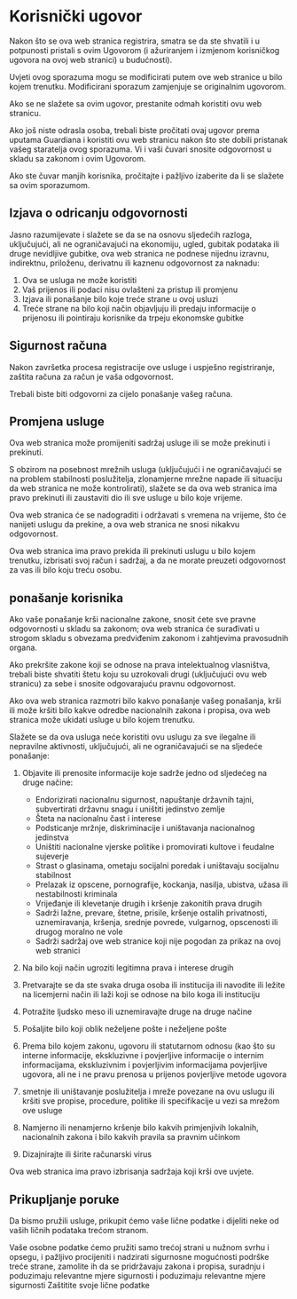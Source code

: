 # Korisnički ugovor

Nakon što se ova web stranica registrira, smatra se da ste shvatili i u potpunosti pristali s ovim Ugovorom (i ažuriranjem i izmjenom korisničkog ugovora na ovoj web stranici) u budućnosti).

Uvjeti ovog sporazuma mogu se modificirati putem ove web stranice u bilo kojem trenutku. Modificirani sporazum zamjenjuje se originalnim ugovorom.

Ako se ne slažete sa ovim ugovor, prestanite odmah koristiti ovu web stranicu.

Ako još niste odrasla osoba, trebali biste pročitati ovaj ugovor prema uputama Guardiana i koristiti ovu web stranicu nakon što ste dobili pristanak vašeg staratelja ovog sporazuma. Vi i vaši čuvari snosite odgovornost u skladu sa zakonom i ovim Ugovorom.

Ako ste čuvar manjih korisnika, pročitajte i pažljivo izaberite da li se slažete sa ovim sporazumom.

## Izjava o odricanju odgovornosti

Jasno razumijevate i slažete se da se na osnovu sljedećih razloga, uključujući, ali ne ograničavajući na ekonomiju, ugled, gubitak podataka ili druge nevidljive gubitke, ova web stranica ne podnese nijednu izravnu, indirektnu, priloženu, derivatnu ili kaznenu odgovornost za naknadu:

1. Ova se usluga ne može koristiti
1. Vaš prijenos ili podaci nisu ovlašteni za pristup ili promjenu
1. Izjava ili ponašanje bilo koje treće strane u ovoj usluzi
1. Treće strane na bilo koji način objavljuju ili predaju informacije o prijenosu ili pointiraju korisnike da trpeju ekonomske gubitke

## Sigurnost računa

Nakon završetka procesa registracije ove usluge i uspješno registriranje, zaštita računa za račun je vaša odgovornost.

Trebali biste biti odgovorni za cijelo ponašanje vašeg računa.

## Promjena usluge

Ova web stranica može promijeniti sadržaj usluge ili se može prekinuti i prekinuti.

S obzirom na posebnost mrežnih usluga (uključujući i ne ograničavajući se na problem stabilnosti poslužitelja, zlonamjerne mrežne napade ili situaciju da web stranica ne može kontrolirati), slažete se da ova web stranica ima pravo prekinuti ili zaustaviti dio ili sve usluge u bilo koje vrijeme.

Ova web stranica će se nadograditi i održavati s vremena na vrijeme, što će nanijeti uslugu da prekine, a ova web stranica ne snosi nikakvu odgovornost.

Ova web stranica ima pravo prekida ili prekinuti uslugu u bilo kojem trenutku, izbrisati svoj račun i sadržaj, a da ne morate preuzeti odgovornost za vas ili bilo koju treću osobu.

## ponašanje korisnika

Ako vaše ponašanje krši nacionalne zakone, snosit ćete sve pravne odgovornosti u skladu sa zakonom; ova web stranica će surađivati ​​u strogom skladu s obvezama predviđenim zakonom i zahtjevima pravosudnih organa.

Ako prekršite zakone koji se odnose na prava intelektualnog vlasništva, trebali biste shvatiti štetu koju su uzrokovali drugi (uključujući ovu web stranicu) za sebe i snosite odgovarajuću pravnu odgovornost.

Ako ova web stranica razmotri bilo kakvo ponašanje vašeg ponašanja, krši ili može kršiti bilo kakve odredbe nacionalnih zakona i propisa, ova web stranica može ukidati usluge u bilo kojem trenutku.

Slažete se da ova usluga neće koristiti ovu uslugu za sve ilegalne ili nepravilne aktivnosti, uključujući, ali ne ograničavajući se na sljedeće ponašanje:

1. Objavite ili prenosite informacije koje sadrže jedno od sljedećeg na druge načine:

   * Endorizirati nacionalnu sigurnost, napuštanje državnih tajni, subvertirati državnu snagu i uništiti jedinstvo zemlje
   * Šteta na nacionalnu čast i interese
   * Podsticanje mržnje, diskriminacije i uništavanja nacionalnog jedinstva
   * Uništiti nacionalne vjerske politike i promovirati kultove i feudalne sujeverje
   * Strast o glasinama, ometaju socijalni poredak i uništavaju socijalnu stabilnost
   * Prelazak iz opscene, pornografije, kockanja, nasilja, ubistva, užasa ili nestabilnosti kriminala
   * Vrijeđanje ili klevetanje drugih i kršenje zakonitih prava drugih
   * Sadrži lažne, prevare, štetne, prisile, kršenje ostalih privatnosti, uznemiravanja, kršenja, srednje povrede, vulgarnog, opscenosti ili drugog moralno ne vole
   * Sadrži sadržaj ove web stranice koji nije pogodan za prikaz na ovoj web stranici

1. Na bilo koji način ugroziti legitimna prava i interese drugih
1. Pretvarajte se da ste svaka druga osoba ili institucija ili navodite ili ležite na licemjerni način ili laži koji se odnose na bilo koga ili instituciju
1. Potražite ljudsko meso ili uznemiravajte druge na druge načine
1. Pošaljite bilo koji oblik neželjene pošte i neželjene pošte
1. Prema bilo kojem zakonu, ugovoru ili statutarnom odnosu (kao što su interne informacije, ekskluzivne i povjerljive informacije o internim informacijama, ekskluzivnim i povjerljivim informacijama povjerljive ugovora, ali ne i ne pravu prenosa u prijenos povjerljive metode ugovora
1. smetnje ili uništavanje poslužitelja i mreže povezane na ovu uslugu ili kršiti sve propise, procedure, politike ili specifikacije u vezi sa mrežom ove usluge
1. Namjerno ili nenamjerno kršenje bilo kakvih primjenjivih lokalnih, nacionalnih zakona i bilo kakvih pravila sa pravnim učinkom
1. Dizajnirajte ili širite računarski virus

Ova web stranica ima pravo izbrisanja sadržaja koji krši ove uvjete.

## Prikupljanje poruke

Da bismo pružili usluge, prikupit ćemo vaše lične podatke i dijeliti neke od vaših ličnih podataka trećom stranom.

Vaše osobne podatke ćemo pružiti samo trećoj strani u nužnom svrhu i opsegu, i pažljivo procijeniti i nadzirati sigurnosne mogućnosti podrške treće strane, zamolite ih da se pridržavaju zakona i propisa, suradnju i poduzimaju relevantne mjere sigurnosti i poduzimaju relevantne mjere sigurnosti Zaštitite svoje lične podatke